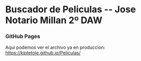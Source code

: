 # Buscador de Peliculas -- Jose Notario Millan 2º DAW


### GitHub Pages
Aqui podemos ver el archivo ya en produccion:
https://kiptetole.github.io/Peliculas/